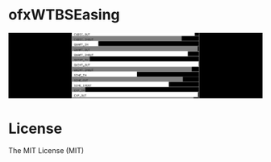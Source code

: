 ofxWTBSEasing
================

![screen](ofxWTBSEasing_thumbnail.png)

# License

The MIT License (MIT)
